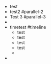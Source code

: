 - test
- test2 #parallel-2
- Test 3 #parallel-3
-
- timetest #timeline
	- test
	- test
	- test
	- test
	-
-